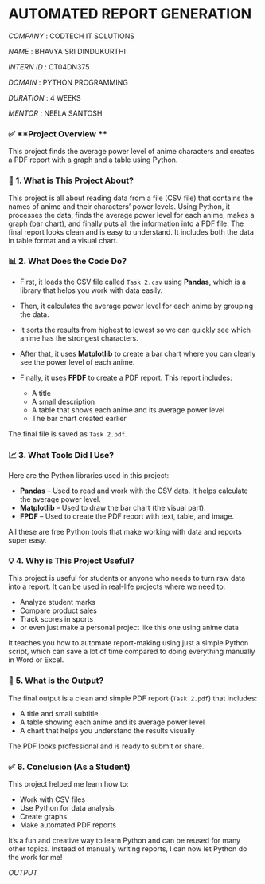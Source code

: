 # AUTOMATED REPORT GENERATION

*COMPANY* : CODTECH IT SOLUTIONS

*NAME* : BHAVYA SRI DINDUKURTHI

*INTERN ID* : CT04DN375

*DOMAIN* : PYTHON PROGRAMMING

*DURATION* : 4 WEEKS

*MENTOR* : NEELA SANTOSH


### ✅ **Project Overview **

This project finds the average power level of anime characters and creates a PDF report with a graph and a table using Python.


### 📌 **1. What is This Project About?**

This project is all about reading data from a file (CSV file) that contains the names of anime and their characters’ power levels. Using Python, it processes the data, finds the average power level for each anime, makes a graph (bar chart), and finally puts all the information into a PDF file. The final report looks clean and is easy to understand. It includes both the data in table format and a visual chart.


### 📊 **2. What Does the Code Do?**

* First, it loads the CSV file called `Task 2.csv` using **Pandas**, which is a library that helps you work with data easily.
* Then, it calculates the average power level for each anime by grouping the data.
* It sorts the results from highest to lowest so we can quickly see which anime has the strongest characters.
* After that, it uses **Matplotlib** to create a bar chart where you can clearly see the power level of each anime.
* Finally, it uses **FPDF** to create a PDF report. This report includes:

  * A title
  * A small description
  * A table that shows each anime and its average power level
  * The bar chart created earlier

The final file is saved as `Task 2.pdf`.


### 📈 **3. What Tools Did I Use?**

Here are the Python libraries used in this project:

* **Pandas** – Used to read and work with the CSV data. It helps calculate the average power level.
* **Matplotlib** – Used to draw the bar chart (the visual part).
* **FPDF** – Used to create the PDF report with text, table, and image.

All these are free Python tools that make working with data and reports super easy.


### 💡 **4. Why is This Project Useful?**

This project is useful for students or anyone who needs to turn raw data into a report. It can be used in real-life projects where we need to:

* Analyze student marks
* Compare product sales
* Track scores in sports
* or even just make a personal project like this one using anime data

It teaches you how to automate report-making using just a simple Python script, which can save a lot of time compared to doing everything manually in Word or Excel.


### 📁 **5. What is the Output?**

The final output is a clean and simple PDF report (`Task 2.pdf`) that includes:

* A title and small subtitle
* A table showing each anime and its average power level
* A chart that helps you understand the results visually

The PDF looks professional and is ready to submit or share.


### ✅ **6. Conclusion (As a Student)**

This project helped me learn how to:

* Work with CSV files
* Use Python for data analysis
* Create graphs
* Make automated PDF reports

It’s a fun and creative way to learn Python and can be reused for many other topics. Instead of manually writing reports, I can now let Python do the work for me!

*OUTPUT*





